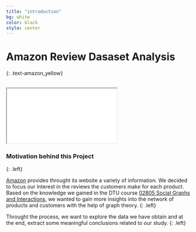 ```yaml
---
title: "introduction"
bg: white
color: black
style: center
---
```

# **Amazon Review Dasaset Analysis**
{: .text-amazon_yellow}

<br>

<div class="icontain"><iframe src="//www.youtube.com/embed/jjW9it2lBFs"></iframe></div>


### **Motivation behind this Project**
{: .left}

[Amazon](www.amazon.com) provides throught its website a variety of information. We decided to focus our interest in the reviews the customers make for each product. Based on the knowledge we gained in the DTU course [02805 Social Graphs and Interactions](http://kurser.dtu.dk/course/02805), we wanted to gain more insights into
the network of products and customers with the help of graph theory.
{: .left}

Throught the process, we want to explore the data we have obtain and at the end, extract some meaningful conclusions related to our study.
{: .left}
